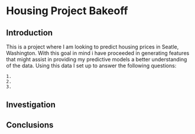 # Housing Project Bakeoff

## Introduction
This is a project where I am looking to predict housing prices in Seatle, Washington. With this goal in mind i have proceeded in generating features that might assist in providing my predictive models a better understanding of the data. Using this data I set up to answer the following questions:

```
1. 
2. 
3. 

```

## Investigation




## Conclusions

